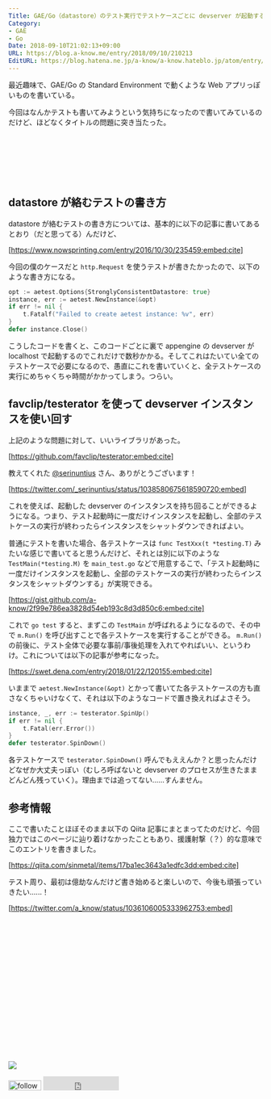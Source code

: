 ```yaml
---
Title: GAE/Go（datastore）のテスト実行でテストケースごとに devserver が起動するのを回避する
Category:
- GAE
- Go
Date: 2018-09-10T21:02:13+09:00
URL: https://blog.a-know.me/entry/2018/09/10/210213
EditURL: https://blog.hatena.ne.jp/a-know/a-know.hateblo.jp/atom/entry/10257846132626380936
---
```


最近趣味で、GAE/Go の Standard Environment で動くような Web アプリっぽいものを書いている。


今回はなんかテストも書いてみようという気持ちになったので書いてみているのだけど、ほどなくタイトルの問題に突き当たった。



<!-- more -->

<script async src="//pagead2.googlesyndication.com/pagead/js/adsbygoogle.js"></script>
<!-- article-top -->
<ins class="adsbygoogle"
     style="display:inline-block;width:728px;height:90px"
     data-ad-client="ca-pub-3463034538369189"
     data-ad-slot="8367620130"></ins>
<script>
(adsbygoogle = window.adsbygoogle || []).push({});
</script>


## datastore が絡むテストの書き方
datastore が絡むテストの書き方については、基本的に以下の記事に書いてあるとおり（だと思ってる）んだけど、



[https://www.nowsprinting.com/entry/2016/10/30/235459:embed:cite]




今回の僕のケースだと `http.Request` を使うテストが書きたかったので、以下のような書き方になる。

```go
opt := aetest.Options{StronglyConsistentDatastore: true}
instance, err := aetest.NewInstance(&opt)
if err != nil {
    t.Fatalf("Failed to create aetest instance: %v", err)
}
defer instance.Close()
```

こうしたコードを書くと、このコードごとに裏で appengine の devserver が localhost で起動するのでこれだけで数秒かかる。そしてこれはたいてい全てのテストケースで必要になるので、愚直にこれを書いていくと、全テストケースの実行にめちゃくちゃ時間がかかってしまう。つらい。


## favclip/testerator を使って devserver インスタンスを使い回す

上記のような問題に対して、いいライブラリがあった。



[https://github.com/favclip/testerator:embed:cite]




教えてくれた [@serinuntius](https://twitter.com/_serinuntius) さん、ありがとうございます！



[https://twitter.com/_serinuntius/status/1038580675618590720:embed]




これを使えば、起動した devserver のインスタンスを持ち回ることができるようになる。つまり、テスト起動時に一度だけインスタンスを起動し、全部のテストケースの実行が終わったらインスタンスをシャットダウンできればよい。


普通にテストを書いた場合、各テストケースは `func TestXxx(t *testing.T)` みたいな感じで書いてると思うんだけど、それとは別に以下のような `TestMain(*testing.M)` を `main_test.go` などで用意するこで、「テスト起動時に一度だけインスタンスを起動し、全部のテストケースの実行が終わったらインスタンスをシャットダウンする」が実現できる。




[https://gist.github.com/a-know/2f99e786ea3828d54eb193c8d3d850c6:embed:cite]




これで `go test` すると、まずこの `TestMain` が呼ばれるようになるので、その中で `m.Run()` を呼び出すことで各テストケースを実行することができる。 `m.Run()` の前後に、テスト全体で必要な事前/事後処理を入れてやればいい、というわけ。これについては以下の記事が参考になった。




[https://swet.dena.com/entry/2018/01/22/120155:embed:cite]




いままで `aetest.NewInstance(&opt)` とかって書いてた各テストケースの方も直さなくちゃいけなくて、それは以下のようなコードで置き換えればよさそう。


```go
instance, _, err := testerator.SpinUp()
if err != nil {
	t.Fatal(err.Error())
}
defer testerator.SpinDown()
```

各テストケースで `testerator.SpinDown()` 呼んでもええんか？と思ったんだけどなぜか大丈夫っぽい（むしろ呼ばないと devserver のプロセスが生きたままどんどん残っていく）。理由までは追ってない......すんません。

## 参考情報
ここで書いたことほぼそのまま以下の Qiita 記事にまとまってたのだけど、今回独力ではこのページに辿り着けなかったこともあり、援護射撃（？）的な意味でこのエントリを書きました。



[https://qiita.com/sinmetal/items/17ba1ec3643a1edfc3dd:embed:cite]




テスト周り、最初は億劫なんだけど書き始めると楽しいので、今後も頑張っていきたい......！

[https://twitter.com/a_know/status/1036106005333962753:embed]



<div>
<br>
<script async src="//pagead2.googlesyndication.com/pagead/js/adsbygoogle.js"></script>
<!-- article-bottom2 -->
<ins class="adsbygoogle"
     style="display:inline-block;width:300px;height:250px"
     data-ad-client="ca-pub-3463034538369189"
     data-ad-slot="5274552934"></ins>
<script>
(adsbygoogle = window.adsbygoogle || []).push({});
</script>

<a href="https://bit.ly/pixe-la" target='blank' rel="nofollow"><img src="https://cdn-ak.f.st-hatena.com/images/fotolife/a/a-know/20181026/20181026091953.png"></a>
<br>
</div>

<div>
<a href='https://cloud.feedly.com/#subscription%2Ffeed%2Fhttp%3A%2F%2Fblog.a-know.me%2Ffeed'  target='blank'><img id='feedlyFollow' src='https://s3.feedly.com/img/follows/feedly-follow-rectangle-volume-small_2x.png' alt='follow us in feedly' width='65' height='20'></a>



<iframe src="https://blog.hatena.ne.jp/a-know/a-know.hateblo.jp/subscribe/iframe" allowtransparency="true" frameborder="0" scrolling="no" width="150" height="28"></iframe>
</div>


<script src="https://moshi-moshi.moshimo.works/moshimoshi/a_know_blog/2018-09-10-210213?title=GAE%2fGo%ef%bc%88datastore%ef%bc%89%e3%81%ae%e3%83%86%e3%82%b9%e3%83%88%e5%ae%9f%e8%a1%8c%e3%81%a7%e3%83%86%e3%82%b9%e3%83%88%e3%82%b1%e3%83%bc%e3%82%b9%e3%81%94%e3%81%a8%e3%81%ab%20devserver%20%e3%81%8c%e8%b5%b7%e5%8b%95%e3%81%99%e3%82%8b%e3%81%ae%e3%82%92%e5%9b%9e%e9%81%bf%e3%81%99%e3%82%8b"></script>
